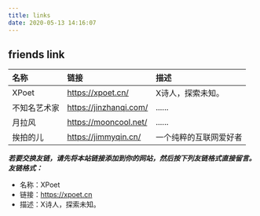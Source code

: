 ```yaml
---
title: links
date: 2020-05-13 14:16:07
---
```

## friends link

| 名称 | 链接 | 描述 |
|:---------|:--------|:--------|
| XPoet | https://xpoet.cn/ | X诗人，探索未知。 |
| 不知名艺术家 | https://jinzhanqi.com/ | ...... |
| 月拉风 | https://mooncool.net/ | ...... |
| 挨拍的儿 | https://jimmyqin.cn/ | 一个纯粹的互联网爱好者 |

**_若要交换友链，请先将本站链接添加到你的网站，然后按下列友链格式直接留言。_**
**_友链格式：_**
- 名称：XPoet
- 链接：https://xpoet.cn
- 描述：X诗人，探索未知。